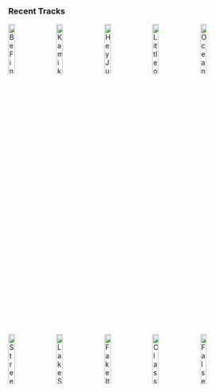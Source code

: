 ### Recent Tracks
[<img src='https://lastfm.freetls.fastly.net/i/u/300x300/b420cea4e3c4cb87585c87480e319438.png' width='16%' height='16%' alt='Be Fine'>](https://www.last.fm/music/madeon/_/be%2bfine)&nbsp;&nbsp;&nbsp;&nbsp;[<img src='https://lastfm.freetls.fastly.net/i/u/300x300/6e5135444d9fce4b5b60f3ddcd66596b.png' width='16%' height='16%' alt='Kamikaze'>](https://www.last.fm/music/walk%2bthe%2bmoon/_/kamikaze)&nbsp;&nbsp;&nbsp;&nbsp;[<img src='https://lastfm.freetls.fastly.net/i/u/300x300/207c9708aabfc084aee235ab2c8c4ee9.png' width='16%' height='16%' alt='Hey Jude - Remastered 2015'>](https://www.last.fm/music/the%2bbeatles/_/hey%2bjude%2b-%2bremastered%2b2015)&nbsp;&nbsp;&nbsp;&nbsp;[<img src='https://lastfm.freetls.fastly.net/i/u/300x300/acbbc3e34276616b08548ffcd7f1dc8a.png' width='16%' height='16%' alt='Little of Your Love'>](https://www.last.fm/music/haim/_/little%2bof%2byour%2blove)&nbsp;&nbsp;&nbsp;&nbsp;[<img src='https://lastfm.freetls.fastly.net/i/u/300x300/cf466923ed4f3179d64003fb0719c906.png' width='16%' height='16%' alt='Ocean'>](https://www.last.fm/music/parachute/_/ocean)&nbsp;&nbsp;&nbsp;&nbsp;<br>[<img src='https://lastfm.freetls.fastly.net/i/u/300x300/2dc17bf5750f448e279313b6a995b027.png' width='16%' height='16%' alt='Streetlights on Mars 2.0'>](https://www.last.fm/music/jackson%2bpenn/_/streetlights%2bon%2bmars%2b2.0)&nbsp;&nbsp;&nbsp;&nbsp;[<img src='https://lastfm.freetls.fastly.net/i/u/300x300/deeed494b4b74490947011cd71d561fc.png' width='16%' height='16%' alt='Lake Shore Drive'>](https://www.last.fm/music/aliotta%2bhaynes%2bjeremiah/_/lake%2bshore%2bdrive)&nbsp;&nbsp;&nbsp;&nbsp;[<img src='https://lastfm.freetls.fastly.net/i/u/300x300/e666a85c6a8da556dc79de899d83d26a.png' width='16%' height='16%' alt='Fake It Til You Make It'>](https://www.last.fm/music/dreamers/_/fake%2bit%2btil%2byou%2bmake%2bit)&nbsp;&nbsp;&nbsp;&nbsp;[<img src='https://lastfm.freetls.fastly.net/i/u/300x300/dfa4529045db4d4dcd33b3e93bac6740.png' width='16%' height='16%' alt='Classic'>](https://www.last.fm/music/mkto/_/classic)&nbsp;&nbsp;&nbsp;&nbsp;[<img src='https://lastfm.freetls.fastly.net/i/u/300x300/86152c9ab5e3f633900209cee320bd42.png' width='16%' height='16%' alt='False Alarm'>](https://www.last.fm/music/matoma/_/false%2balarm)&nbsp;&nbsp;&nbsp;&nbsp;<br>